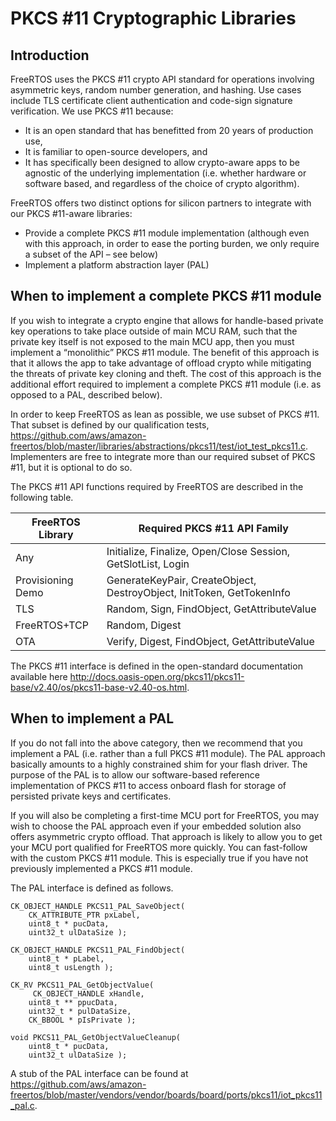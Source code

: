 # PKCS #11 Cryptographic Libraries #
## Introduction ##
FreeRTOS uses the PKCS #11 crypto API standard for operations involving asymmetric keys, random number generation, and hashing. Use cases include TLS certificate client authentication and code-sign signature verification.  We use PKCS #11 because:
* It is an open standard that has benefitted from 20 years of production use, 
* It is familiar to open-source developers, and 
* It has specifically been designed to allow crypto-aware apps to be agnostic of the underlying implementation (i.e. whether hardware or software based, and regardless of the choice of crypto algorithm). 
 
FreeRTOS offers two distinct options for silicon partners to integrate with our PKCS #11-aware libraries:
 
* Provide a complete PKCS #11 module implementation (although even with this approach, in order to ease the porting burden, we only require a subset of the API – see below)
* Implement a platform abstraction layer (PAL) 

## When to implement a complete PKCS #11 module ##
If you wish to integrate a crypto engine that allows for handle-based private key operations to take place outside of main MCU RAM, such that the private key itself is not exposed to the main MCU app, then you must implement a “monolithic” PKCS #11 module. The benefit of this approach is that it allows the app to take advantage of offload crypto while mitigating the threats of private key cloning and theft. The cost of this approach is the additional effort required to implement a complete PKCS #11 module (i.e. as opposed to a PAL, described below).
 
In order to keep FreeRTOS as lean as possible, we use subset of PKCS #11. That subset is defined by our qualification tests, https://github.com/aws/amazon-freertos/blob/master/libraries/abstractions/pkcs11/test/iot_test_pkcs11.c. Implementers are free to integrate more than our required subset of PKCS #11, but it is optional to do so. 
 
The PKCS #11 API functions required by FreeRTOS are described in the following table. 

FreeRTOS Library | Required PKCS #11 API Family
----------------------- | ----------------------------
Any | Initialize, Finalize, Open/Close Session, GetSlotList, Login
Provisioning Demo | GenerateKeyPair, CreateObject, DestroyObject, InitToken, GetTokenInfo
TLS | Random, Sign, FindObject, GetAttributeValue
FreeRTOS+TCP | Random, Digest
OTA | Verify, Digest, FindObject, GetAttributeValue
 
The PKCS #11 interface is defined in the open-standard documentation available here http://docs.oasis-open.org/pkcs11/pkcs11-base/v2.40/os/pkcs11-base-v2.40-os.html.

## When to implement a PAL ##
If you do not fall into the above category, then we recommend that you implement a PAL (i.e. rather than a full PKCS #11 module). The PAL approach basically amounts to a highly constrained shim for your flash driver. The purpose of the PAL is to allow our software-based reference implementation of PKCS #11 to access onboard flash for storage of persisted private keys and certificates.
 
If you will also be completing a first-time MCU port for FreeRTOS, you may wish to choose the PAL approach even if your embedded solution also offers asymmetric crypto offload. That approach is likely to allow you to get your MCU port qualified for FreeRTOS more quickly. You can fast-follow with the custom PKCS #11 module. This is especially true if you have not previously implemented a PKCS #11 module.
 
The PAL interface is defined as follows.
```
CK_OBJECT_HANDLE PKCS11_PAL_SaveObject( 
    CK_ATTRIBUTE_PTR pxLabel,
    uint8_t * pucData,
    uint32_t ulDataSize );
 
CK_OBJECT_HANDLE PKCS11_PAL_FindObject( 
    uint8_t * pLabel,
    uint8_t usLength );
 
CK_RV PKCS11_PAL_GetObjectValue(
     CK_OBJECT_HANDLE xHandle,
    uint8_t ** ppucData,
    uint32_t * pulDataSize,
    CK_BBOOL * pIsPrivate );
 
void PKCS11_PAL_GetObjectValueCleanup( 
    uint8_t * pucData,
    uint32_t ulDataSize );
```
A stub of the PAL interface can be found at https://github.com/aws/amazon-freertos/blob/master/vendors/vendor/boards/board/ports/pkcs11/iot_pkcs11_pal.c.

